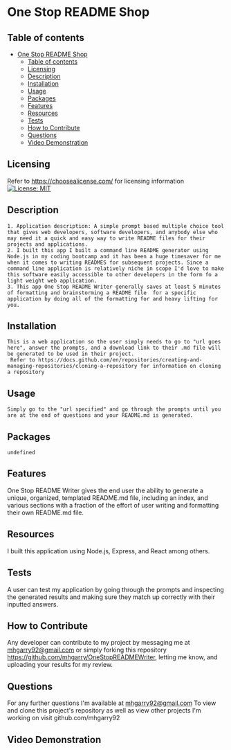 # One Stop README Shop

## Table of contents

- [One Stop README Shop](#one-stop-readme-shop)
  - [Table of contents](#table-of-contents)
  - [Licensing](#licensing)
  - [Description](#description)
  - [Installation](#installation)
  - [Usage](#usage)
  - [Packages](#packages)
  - [Features](#features)
  - [Resources](#resources)
  - [Tests](#tests)
  - [How to Contribute](#how-to-contribute)
  - [Questions](#questions)
  - [Video Demonstration](#video-demonstration)

## Licensing

  Refer to <https://choosealicense.com/> for licensing information
  [![License: MIT](https://img.shields.io/badge/License-MIT-yellow.svg)](https://opensource.org/licenses/MIT)

## Description
  
    1. Application description: A simple prompt based multiple choice tool that gives web developers, software developers, and anybody else who may need it a quick and easy way to write README files for their projects and applications.
    2. I built this app I built a command line README generator using Node.js in my coding bootcamp and it has been a huge timesaver for me when it comes to writing READMES for subsequent projects. Since a command line application is relatively niche in scope I'd love to make this software easily accessible to other developers in the form fo a light weight web application.
    3. This app One Stop README Writer generally saves at least 5 minutes of formatting and brainstorming a README file  for a specific application by doing all of the formatting for and heavy lifting for you. 

## Installation
  
    This is a web application so the user simply needs to go to "url goes here", answer the prompts, and a download link to their .md file will be generated to be used in their project.
     Refer to https://docs.github.com/en/repositories/creating-and-managing-repositories/cloning-a-repository for information on cloning a repository

## Usage

    Simply go to the "url specified" and go through the prompts until you are at the end of questions and your README.md is generated.

## Packages

    undefined

## Features
  
   One Stop README Writer gives the end user the ability to generate a unique, organized, templated README.md file, including an index, and various sections with a fraction of the effort of user writing and formatting their own README.md file.
  
## Resources
  
   I built this application using Node.js, Express, and React among others. 
  
## Tests

   A user can test my application by going through the prompts and inspecting the generated results and making sure they match up correctly with their inputted answers.

## How to Contribute
  
  Any developer can contribute to my project by messaging me at mhgarry92@gmail.com or simply forking this repository https://github.com/mhgarry/OneStopREADMEWriter, letting me know, and uploading your results for my review.

## Questions
  
  For any further questions I'm available at mhgarry92@gmail.com
  To view and clone this project's repository as well as view other projects I'm working on visit github.com/mhgarry92

## Video Demonstration
